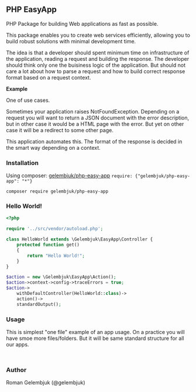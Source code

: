 ## PHP EasyApp

PHP Package for building Web applications as fast as possible.

This package enables you to create web services efficiently, allowing you to build robust solutions with minimal development time.

The idea is that a developer should spent minimum time on infrastructure of the application, reading a request and building the response. The developer should think only one the buisiness logic of the application. But should not care a lot about how to parse a request and how to build correct response format based on a request context.

**Example**

One of use cases.

Sometimes your application raises NotFoundException. Depending on a request you will want to return a JSON document with the error description, but in other case it would be a HTML page with the error. But yet on other case it will be a redirect to some other page. 

This application automates this. The format of the response is decided in the smart way depending on a context. 



### Installation
Using composer: [gelembjuk/php-easy-app](http://packagist.org/packages/gelembjuk/php-easy-app) ``` require: {"gelembjuk/php-easy-app": "*"} ```

```
composer require gelembjuk/php-easy-app
```

### Hello World!

```php
<?php

require '../src/vendor/autoload.php';

class HelloWorld extends \Gelembjuk\EasyApp\Controller {
	protected function get()
	{
		return "Hello World!";
	}
}

$action = new \Gelembjuk\EasyApp\Action();
$action->context->config->traceErrors = true;
$action->
	withDefaultController(HelloWorld::class)->
	action()->
	standardOutput();
```

### Usage

This is simplest "one file" example of an app usage. On a practice you will have smoe more files/folders. But it will be same standard structure for all our apps.

```php



```

### Author

Roman Gelembjuk (@gelembjuk)

